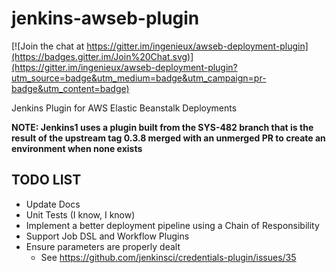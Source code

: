 # jenkins-awseb-plugin

[![Join the chat at https://gitter.im/ingenieux/awseb-deployment-plugin](https://badges.gitter.im/Join%20Chat.svg)](https://gitter.im/ingenieux/awseb-deployment-plugin?utm_source=badge&utm_medium=badge&utm_campaign=pr-badge&utm_content=badge)

Jenkins Plugin for AWS Elastic Beanstalk Deployments

**NOTE: Jenkins1 uses a plugin built from the SYS-482 branch that is the result of the upstream tag 0.3.8 merged with an unmerged PR to create an environment when none exists**

## TODO LIST

  * Update Docs
  * Unit Tests (I know, I know)
  * Implement a better deployment pipeline using a Chain of Responsibility
  * Support Job DSL and Workflow Plugins
  * Ensure parameters are properly dealt
    * See https://github.com/jenkinsci/credentials-plugin/issues/35
